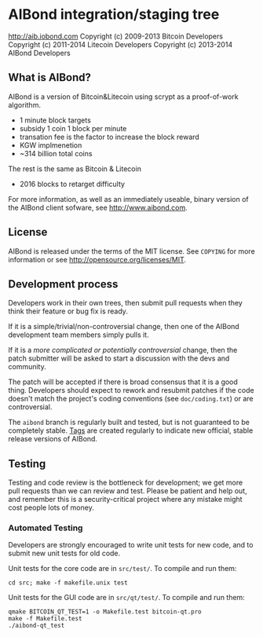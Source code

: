 AIBond integration/staging tree
================================

http://aib.iobond.com
Copyright (c) 2009-2013 Bitcoin Developers
Copyright (c) 2011-2014 Litecoin Developers
Copyright (c) 2013-2014 AIBond Developers


What is AIBond?
----------------

AIBond is a version of Bitcoin&Litecoin using scrypt as a proof-of-work algorithm.
 - 1 minute block targets
 - subsidy  1 coin 1 block per minute
 - transation fee is the factor to increase the block reward
 - KGW implmenetion
 - ~314 billion total coins
 
The rest is the same as Bitcoin & Litecoin
 - 2016 blocks to retarget difficulty

For more information, as well as an immediately useable, binary version of
the AIBond client sofware, see http://www.aibond.com.

License
-------

AIBond is released under the terms of the MIT license. See `COPYING` for more
information or see http://opensource.org/licenses/MIT.

Development process
-------------------

Developers work in their own trees, then submit pull requests when they think
their feature or bug fix is ready.

If it is a simple/trivial/non-controversial change, then one of the AIBond
development team members simply pulls it.

If it is a *more complicated or potentially controversial* change, then the patch
submitter will be asked to start a discussion with the devs and community.

The patch will be accepted if there is broad consensus that it is a good thing.
Developers should expect to rework and resubmit patches if the code doesn't
match the project's coding conventions (see `doc/coding.txt`) or are
controversial.

The `aibond` branch is regularly built and tested, but is not guaranteed to be
completely stable. [Tags](https://github.com/9cat/aibond/tags) are created
regularly to indicate new official, stable release versions of AIBond.


Testing
-------

Testing and code review is the bottleneck for development; we get more pull
requests than we can review and test. Please be patient and help out, and
remember this is a security-critical project where any mistake might cost people
lots of money.

### Automated Testing

Developers are strongly encouraged to write unit tests for new code, and to
submit new unit tests for old code.

Unit tests for the core code are in `src/test/`. To compile and run them:

    cd src; make -f makefile.unix test

Unit tests for the GUI code are in `src/qt/test/`. To compile and run them:

    qmake BITCOIN_QT_TEST=1 -o Makefile.test bitcoin-qt.pro
    make -f Makefile.test
    ./aibond-qt_test

